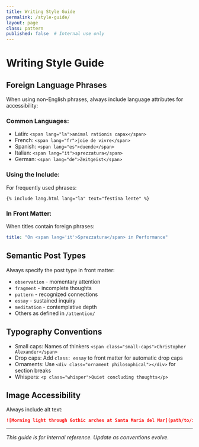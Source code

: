 ```yaml
---
title: Writing Style Guide
permalink: /style-guide/
layout: page
class: pattern
published: false  # Internal use only
---
```


# Writing Style Guide

## Foreign Language Phrases

When using non-English phrases, always include language attributes for accessibility:

### Common Languages:
- Latin: `<span lang="la">animal rationis capax</span>`
- French: `<span lang="fr">joie de vivre</span>`
- Spanish: `<span lang="es">duende</span>`
- Italian: `<span lang="it">sprezzatura</span>`
- German: `<span lang="de">Zeitgeist</span>`

### Using the Include:
For frequently used phrases:
```liquid
{% include lang.html lang="la" text="festina lente" %}
```

### In Front Matter:
When titles contain foreign phrases:
```yaml
title: "On <span lang='it'>Sprezzatura</span> in Performance"
```

## Semantic Post Types

Always specify the post type in front matter:
- `observation` - momentary attention
- `fragment` - incomplete thoughts
- `pattern` - recognized connections
- `essay` - sustained inquiry
- `meditation` - contemplative depth
- Others as defined in `/attention/`

## Typography Conventions

- Small caps: Names of thinkers `<span class="small-caps">Christopher Alexander</span>`
- Drop caps: Add `class: essay` to front matter for automatic drop caps
- Ornaments: Use `<div class="ornament philosophical"></div>` for section breaks
- Whispers: `<p class="whisper">Quiet concluding thoughts</p>`

## Image Accessibility

Always include alt text:
```markdown
![Morning light through Gothic arches at Santa Maria del Mar](path/to/image.jpg)
```

---

*This guide is for internal reference. Update as conventions evolve.*